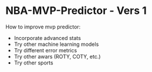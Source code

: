 # NBA-MVP-Predictor - Vers 1

How to improve mvp predictor:
- Incorporate advanced stats
- Try other machine learning models
- Try different error metrics
- Try other awars (ROTY, COTY, etc.)
- Try other sports 
